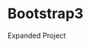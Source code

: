 # Bootstrap3
Expanded Project
<!-- Day 2 -->
<!-- Day 3 -->
<!-- Day 4 -->
<!-- Day 5: not much-->
<!-- Day 6(4) -->
<!-- Day 7: such a lazy daaaay, and it's mine.. the most lazynest day of my liiiiife -->
<!-- Day 8: Theather: PreMaster :/ -->
<!-- Day 9 -->
<!-- Day 10(5) -->
<!-- Day 11(6) -->
<!-- Day 12: almost done; LESS left -->
<!-- LESS -->

